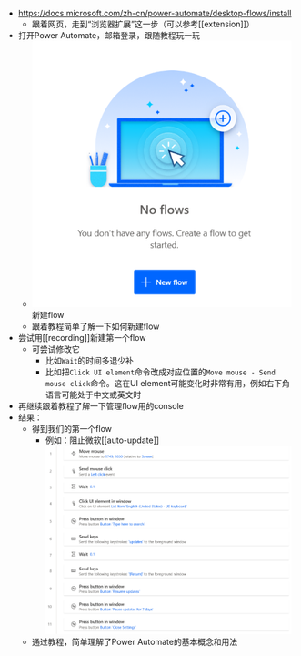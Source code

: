 - https://docs.microsoft.com/zh-cn/power-automate/desktop-flows/install
  - 跟着网页，走到“浏览器扩展”这一步（可以参考[[extension]]）
- 打开Power Automate，邮箱登录，跟随教程玩一玩
  - ![](new-flow.png)新建flow
  - 跟着教程简单了解一下如何新建flow
- 尝试用[[recording]]新建第一个flow
  - 可尝试修改它
    - 比如`Wait`的时间多退少补
    - 比如把`Click UI element`命令改成对应位置的`Move mouse - Send mouse click`命令。这在UI element可能变化时非常有用，例如右下角语言可能处于中文或英文时
- 再继续跟着教程了解一下管理flow用的console
- 结果：
  - 得到我们的第一个flow
    - 例如：阻止微软[[auto-update]]![](prevent-auto-update.png)
  - 通过教程，简单理解了Power Automate的基本概念和用法